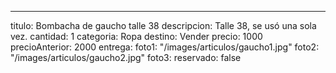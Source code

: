---
titulo: Bombacha de gaucho talle 38
descripcion: Talle 38, se usó una sola vez.
cantidad: 1
categoria: Ropa
destino: Vender
precio: 1000
precioAnterior: 2000
entrega:
foto1: "/images/articulos/gaucho1.jpg"
foto2: "/images/articulos/gaucho2.jpg"
foto3:
reservado: false
